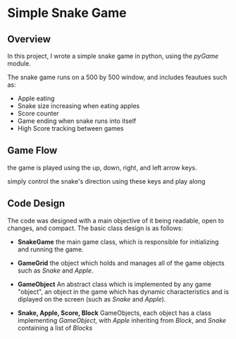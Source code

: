 # Simple Snake Game
## Overview
In this project, I wrote a simple snake game in python, using the *pyGame* module.

The snake game runs on a 500 by 500 window, and includes feautues such as:
- Apple eating
- Snake size increasing when eating apples
- Score counter
- Game ending when snake runs into itself
- High Score tracking between games

## Game Flow
the game is played using the up, down, right, and left arrow keys.

simply control the snake's direction using these keys and play along

## Code Design

The code was designed with a main objective of it being readable, open to changes, and compact.
The basic class design is as follows:

- **SnakeGame**
  the main game class, which is responsible for initializing and running the game.
  
- **GameGrid**
  the object which holds and manages all of the game objects such as *Snake* and *Apple*.
  
- **GameObject**
  An abstract class which is implemented by any game "object", an object in the game which has dynamic characteristics and is diplayed on the screen (such as *Snake* and *Apple*).
  
- **Snake, Apple, Score, Block**
  GameObjects, each object has a class implementing *GameObject*, with *Apple* inheriting from *Block*, and *Snake* containing a list of *Blocks*

